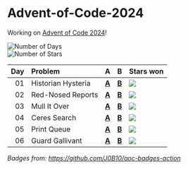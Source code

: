 # Advent-of-Code-2024

Working on [Advent of Code 2024](https://adventofcode.com/2024/)!

![Number of Days](https://img.shields.io/badge/days%20completed-6-red)  
![Number of Stars](https://img.shields.io/badge/stars%20⭐-12-yellow)

| Day | Problem            | A                     | B                     | Stars won                                            |
|----:|:-------------------|:----------------------|:----------------------|:-----------------------------------------------------|
|  01 | Historian Hysteria | [**A**](01/a/main.go) | [**B**](01/b/main.go) | ![](https://img.shields.io/badge/stars%20⭐-2-yellow) |
|  02 | Red-Nosed Reports  | [**A**](02/a/main.go) | [**B**](02/b/main.go) | ![](https://img.shields.io/badge/stars%20⭐-2-yellow) |
|  03 | Mull It Over       | [**A**](03/a/main.go) | [**B**](03/b/main.go) | ![](https://img.shields.io/badge/stars%20⭐-2-yellow) |
|  04 | Ceres Search       | [**A**](04/a/main.go) | [**B**](04/b/main.go) | ![](https://img.shields.io/badge/stars%20⭐-2-yellow) |
|  05 | Print Queue        | [**A**](05/a/main.go) | [**B**](05/b/main.go) | ![](https://img.shields.io/badge/stars%20⭐-2-yellow) |
|  06 | Guard Gallivant    | [**A**](06/a/main.go) | [**B**](06/b/main.go) | ![](https://img.shields.io/badge/stars%20⭐-2-yellow) |

*Badges from: https://github.com/J0B10/aoc-badges-action*
